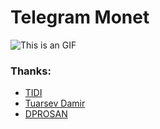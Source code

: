 # Telegram Monet
![This is an GIF](https://raw.githubusercontent.com/c3r5b8/Telegram-Monet/main/screen.gif)

### Thanks:
- [TIDI](https://t.me/TIDI286)
- [Tuarsev Damir](https://t.me/TierOhneNation)
- [DPROSAN](https://t.me/dprosan)
